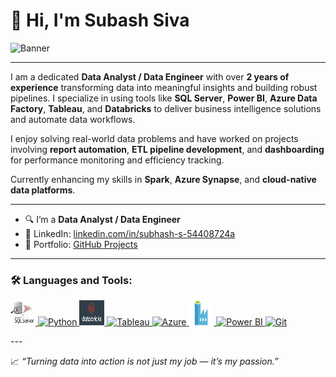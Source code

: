 # 👋 Hi, I'm Subash Siva

![Banner]("#") <!-- Replace with your own image or banner link -->

---

I am a dedicated **Data Analyst / Data Engineer** with over **2 years of experience** transforming data into meaningful insights and building robust pipelines. I specialize in using tools like **SQL Server**, **Power BI**, **Azure Data Factory**, **Tableau**, and **Databricks** to deliver business intelligence solutions and automate data workflows.  

I enjoy solving real-world data problems and have worked on projects involving **report automation**, **ETL pipeline development**, and **dashboarding** for performance monitoring and efficiency tracking.  

Currently enhancing my skills in **Spark**, **Azure Synapse**, and **cloud-native data platforms**.

---

- 🔍 I’m a **Data Analyst / Data Engineer**
- 💼 LinkedIn: [linkedin.com/in/subhash-s-54408724a](https://www.linkedin.com/in/subhash-s-54408724a)
- 📂 Portfolio: [GitHub Projects](https://subash0719.github.io/) 

---

### 🛠️ Languages and Tools:
<p align="left">
  <!-- SQL Server -->
  <a href="https://www.microsoft.com/en-us/sql-server" target="_blank">
    <img src="sqlserver.jpeg" alt="SQL Server" width="40" height="40"/>
  </a>

  <!-- Python -->
  <a href="https://www.python.org/" target="_blank">
    <img src="https://cdn.jsdelivr.net/gh/devicons/devicon/icons/python/python-original.svg" alt="Python" width="40" height="40"/>
  </a>

  <!-- Databricks -->
  <a href="https://www.databricks.com/" target="_blank">
    <img src="databricksimage.png" alt="Databricks" width="40" height="40"/>
  </a>

  <!-- Tableau -->
  <a href="https://www.tableau.com/" target="_blank">
    <img src="https://img.icons8.com/color/48/tableau-software.png" alt="Tableau" width="40" height="40"/>
  </a>

  <!-- Azure -->
  <a href="https://azure.microsoft.com/" target="_blank">
    <img src="https://cdn.jsdelivr.net/gh/devicons/devicon/icons/azure/azure-original.svg" alt="Azure" width="40" height="40"/>
  </a>

  <!-- Azure Data Factory -->
  <a href="https://learn.microsoft.com/en-us/azure/data-factory/" target="_blank">
    <img src="adfimage.png" alt="Azure Data Factory" width="40" height="40"/>
  </a>

  <!-- Power BI -->
  <a href="https://powerbi.microsoft.com/" target="_blank">
    <img src="https://img.icons8.com/color/48/000000/power-bi.png" alt="Power BI" width="40" height="40"/>
  </a>

  <!-- Git -->
  <a href="https://git-scm.com/" target="_blank">
    <img src="https://img.icons8.com/color/48/000000/git.png" alt="Git" width="40" height="40"/>
  </a>
</p>
---

📈 _“Turning data into action is not just my job — it’s my passion.”_

